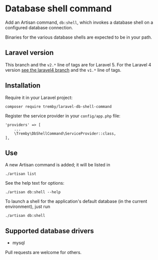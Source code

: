 Database shell command
======================

Add an Artisan command, `db:shell`, which invokes a database shell on a 
configured database connection.

Binaries for the various database shells are expected to be in your path.

Laravel version
---------------

This branch and the `v2.*` line of tags are for Laravel 5. For the Laravel 4
version [see the laravel4 branch][l4] and the `v1.*` line of tags.

[l4]: https://github.com/tremby/laravel-db-shell-command/tree/laravel4

Installation
------------

Require it in your Laravel project:

    composer require tremby/laravel-db-shell-command

Register the service provider in your `config/app.php` file:

    'providers' => [
        ...
        \Tremby\DbShellCommand\ServiceProvider::class,
    ],

Use
---

A new Artisan command is added; it will be listed in

    ./artisan list

See the help text for options:

    ./artisan db:shell --help

To launch a shell for the application's default database (in the current 
environment), just run

    ./artisan db:shell

Supported database drivers
--------------------------

- mysql

Pull requests are welcome for others.
